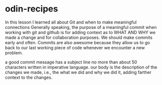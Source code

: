 # odin-recipes
In this lesson I learned all about Git and when to make meaningful connections
Generally speaking, the purpose of a meaningful commit when working with git and github is for
adding context as to WHAT AND WHY we made a change and for collaboration purposes.
We should make commits early and often. Commits are also awesome because they allow us to go back
to our last working piece of code whenever we encounter a new problem.

a good commit message has a subject line no more than about 50 characters written in imperative language.
our body is the description of the changes we made, i.e., the what we did and why we did it, adding farther
context to the changes.